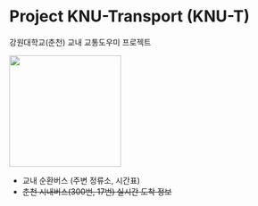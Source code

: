 # Project KNU-Transport (KNU-T)
강원대학교(춘천) 교내 교통도우미 프로젝트

<img src="https://github.com/user-attachments/assets/afbb645d-b025-413f-abf2-f9836f6c135a" width="200px" />
  
* 교내 순환버스 (주변 정류소, 시간표)
* ~~춘천 시내버스(300번, 17번) 실시간 도착 정보~~
